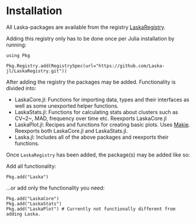 # Installation

All Laska-packages are available from the registry
[LaskaRegistry](https://github.com/Laska-jl/LaskaRegistry).

Adding this registry only has to be done once per Julia installation by running:

```@repl
using Pkg

Pkg.Registry.add(RegistrySpec(url="https://github.com/Laska-jl/LaskaRegistry.git"))
```

After adding the registry the packages may be added. Functionality is divided into:

- LaskaCore.jl: Functions for importing data, types and their interfaces as well as some unexported helper functions.
- LaskaStats.jl: Functions for calculating stats about clusters such as CV~2~, MAD, frequency over time etc. Reexports LaskaCore.jl
- LaskaPlot.jl: Recipes and functions for creating basic plots. Uses [Makie](https://docs.makie.org/stable/). Reexports both LaskaCore.jl and LaskaStats.jl.
- Laska.jl: Includes all of the above packages and reexports their functions.

Once `LaskaRegistry` has been added, the package(s) may be added like so:

Add all functionality:

```@repl
Pkg.add("Laska")
```

...or add only the functionality you need:

```@repl
Pkg.add("LaskaCore")
Pkg.add("LaskaStats")
Pkg.add("LaskaPlot") # Currently not functionally different from adding Laska.
```
